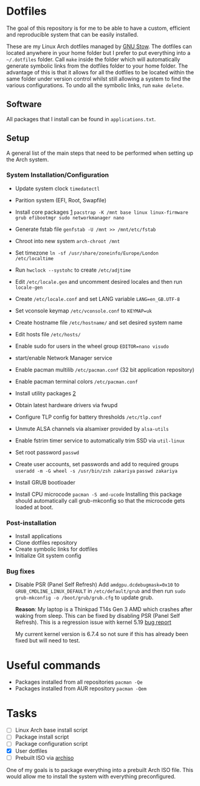 # Dotfiles

The goal of this repository is for me to be able to have a custom, efficient and
reproducible system that can be easily installed.

These are my Linux Arch dotfiles managed by [GNU
Stow](https://www.gnu.org/software/stow/). The dotfiles can located anywhere in
your home folder but I prefer to put everything into a ``~/.dotfiles``
folder. Call ``make`` inside the folder which will automatically generate
symbolic links from the dotfiles folder to your home folder. The advantage of
this is that it allows for all the dotfiles to be located within the same folder
under version control whilst still allowing a system to find the various
configurations. To undo all the symbolic links, run ``make delete``.

## Software
All packages that I install can be found in ``applications.txt``.

## Setup
A general list of the main steps that need to be performed when setting up the
Arch system.

### System Installation/Configuration
- Update system clock ``timedatectl``

- Parition system (EFI, Root, Swapfile)

- Install core packages [1](./applications.md#core) ``pacstrap -K /mnt base linux linux-firmware grub efibootmgr sudo networkmanager nano``

- Generate fstab file ``genfstab -U /mnt >> /mnt/etc/fstab``

- Chroot into new system ``arch-chroot /mnt``

- Set timezone ``ln -sf /usr/share/zoneinfo/Europe/London /etc/localtime``

- Run ``hwclock --systohc`` to create ``/etc/adjtime``

- Edit ``/etc/locale.gen`` and uncomment desired locales and then run ``locale-gen``

- Create ``/etc/locale.conf`` and set LANG variable ``LANG=en_GB.UTF-8``

- Set vconsole keymap ``/etc/vconsole.conf`` to ``KEYMAP=uk``

- Create hostname file ``/etc/hostname/`` and set desired system name

- Edit hosts file ``/etc/hosts/``

- Enable sudo for users in the wheel group ``EDITOR=nano visudo``

- start/enable Network Manager service

- Enable pacman multilib ``/etc/pacman.conf`` (32 bit application repository)

- Enable pacman terminal colors ``/etc/pacman.conf``

- Install utility packages [2](./applications.md#utilities)

- Obtain latest hardware drivers via fwupd

- Configure TLP config for battery thresholds ``/etc/tlp.conf``

- Unmute ALSA channels via alsamixer provided by ``alsa-utils``

- Enable fstrim timer service to automatically trim SSD via ``util-linux``

- Set root password ``passwd``

- Create user accounts, set passwords and add to required groups
  ``useradd -m -G wheel -s /usr/bin/zsh zakariya``
  ``passwd zakariya``
  
- Install GRUB bootloader

- Install CPU microcode ``pacman -S amd-ucode`` 
  Installing this package should automatically call grub-mkconfig so that the
  microcode gets loaded at boot.

### Post-installation
- Install applications
- Clone dotfiles repository
- Create symbolic links for dotfiles
- Initialize Git system config

### Bug fixes
- Disable PSR (Panel Self Refresh)
  Add ``amdgpu.dcdebugmask=0x10`` to ``GRUB_CMDLINE_LINUX_DEFAULT`` in
  ``/etc/default/grub`` and then run ``sudo grub-mkconfig -o /boot/grub/grub.cfg`` to update grub.

  **Reason**: My laptop is a Thinkpad T14s Gen 3 AMD which crashes after waking
  from sleep. This can be fixed by disabling PSR (Panel Self Refresh). This is a
  regression issue with kernel 5.19 [bug
  report](https://bugs.launchpad.net/ubuntu/+source/linux-hwe-5.19/+bug/2007718)

  My current kernel version is 6.7.4 so not sure if this has already been fixed
  but will need to test.

# Useful commands
- Packages installed from all repositories ``pacman -Qe``
- Packages installed from AUR repository ``pacman -Qem``

# Tasks
- [ ] Linux Arch base install script
- [ ] Package install script
- [ ] Package configuration script
- [X] User dotfiles
- [ ] Prebuilt ISO via [archiso](https://wiki.archlinux.org/title/Archiso)

One of my goals is to package everything into a prebuilt Arch ISO
file. This would allow me to install the system with everything preconfigured.


